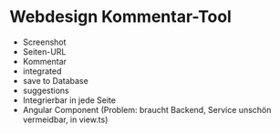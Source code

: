 Webdesign Kommentar-Tool
========================

- Screenshot
- Seiten-URL
- Kommentar
- integrated
- save to Database
- suggestions
- Integrierbar in jede Seite
- Angular Component (Problem: braucht Backend, Service unschön vermeidbar, in view.ts)